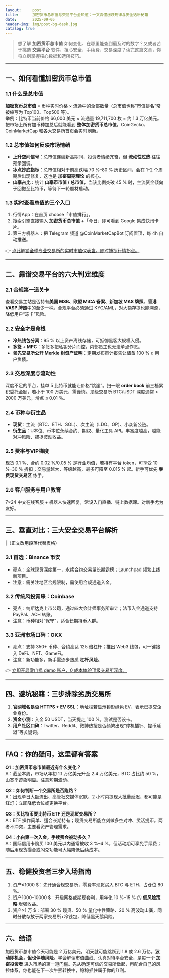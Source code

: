 ```yaml
---
layout:     post
title:      加密货币总市值与交易平台全知道：一文弄懂涨跌规律与安全选所秘籍
date:       2025-09-05
header-img: img/post-bg-desk.jpg
catalog: true
---
```


> 想了解 **加密货币总市值** 如何变化、在哪里能查到最及时的数字？又或者苦于挑选 **交易平台** 软件，担心安全、手续费、交易深度？读完这篇文章，你将立刻掌握核心数据和选所技巧。

---

## 一、如何看懂加密货币总市值
### 1.1 什么是总市值
**加密货币总市值** = 币种实时价格 × 流通中的全部数量（总市值也称“市值排名”常被缩写为 Top100、Top500 等）。  
举例：比特币当前价格 66,000 美元 × 流通量 19,711,700 枚 = 约 1.3 万亿美元。  
把市场上所有加币种加总后就能看到 **整体加密货币总市值**，CoinGecko、CoinMarketCap 和各大交易所首页会实时刷新。

### 1.2 总市值如何反映市场情绪
- **上升空间信号**：总市值连破新高期间，投资者情绪亢奋，但 **流动性过热** 往往预示回调。
- **冰点抄底指标**：总市值相对于前高跌幅 70 %–80 % 历史区间，会在 1–2 个周期后出现修复，这也是 **加密周期理论** 的核心。
- **山寨占比**：统计 **山寨币市值 / 总市值**，当该比例突破 45 % 时，主流资金倾向于回撤至比特币，等待下一轮题材启动。

### 1.3 实时查看总值的三个入口
1. 行情App：在首页 choose「市值排行」。  
2. 搜索引擎直接输入 **加密货币总市值** +「今日」即可看到 Google 集成快讯卡片。  
3. 第三方机器人：把 Telegram 频道 @CoinMarketCapBot 订阅置顶，每 4h 自动推送。  

👉 [点此解锁全球专业交易所的实时市值仪表盘，随时捕捉行情拐点。](https://okxdog.com/)

---

## 二、靠谱交易平台的六大判定维度
### 2.1 合规第一道关卡
查看交易主站是否持有**美国 MSB、欧盟 MiCA 备案、新加坡 MAS 牌照、香港 VASP 牌照**中的至少一种。合规平台必须通过 KYC/AML，对大额存提也能溯源，降低用户“冻卡”风险。

### 2.2 安全才是命根
- **冷热钱包分离**：95 % 以上资产离线存储，可抵御黑客大规模入侵。  
- **多签 + MPC**：多签多把私钥分片而控，内部员工也无法单点作恶。  
- **领先交易所公开 Merkle 树资产证明**：定期发布审计报告让储备 100 % ≥ 用户负债。

### 2.3 交易深度与流动性
深度不足的平台，挂单 5 比特币就能让价格“跳崖”。扫一眼 **order book** 前三档累积委托金额，若小于 100 万美元，需谨慎。顶级交易所 BTC/USDT 深度通常 > 2000 万美元，滑点 ≤ 0.01 %。

### 2.4 币种与衍生品
- **现货**：主流（BTC、ETH、SOL）、次主流（LDO、OP）、小众新公链。  
- **衍生品**：U本位、币本位永续合约、期权、量化工具 API。丰富度越高，越能对冲风险、捕捉波动收益。

### 2.5 费率与VIP梯度
现货 0.1 %、合约 0.02 %/0.05 % 是行业均值，若持有平台 token，可享受 10 %–30 % 折扣；交易量越大，等级越高，最多可降至 0.015 % 起。新手可优先 **零费现货交易区** 练手。

### 2.6 客户服务与用户教育
7×24 中文在线客服 + 机器人快速回复，常设入门直播、链上数据课。对新手尤为友好。

---

## 三、垂直对比：三大安全交易平台解析
|（正文改用段落代替表格）
### 3.1 首选：Binance 币安
- 亮点：全球现货深度第一，永续合约交易量长期霸榜；Launchpad 频繁上线新项目。  
- 注意：需关注地区合规限制，需使用合规通道入金。

### 3.2 传统风投青睐：Coinbase  
- 亮点：纳斯达克上市公司，通过四大会计师事务所审计；法币入金通道支持 PayPal、ACH 转账。  
- 注意：币种相对“保守”，适合长期持币人群。

### 3.3 亚洲市场口碑：OKX
- 亮点：支持 350+ 币种、合约高达 125 倍杠杆；推出 Web3 钱包，可一键接入 DeFi、NFT、GameFi。  
- 注意：新功能多，新手需逐步熟悉 **杠杆风险**。

👉 [立即开启零门槛 demo 账户，0 成本体验顶级交易所深度。](https://okxdog.com/)

---

## 四、避坑秘籍：三步排除劣质交易所
1. **官网域名是否 HTTPS + EV SSL**：地址栏若显示锁形绿色 EV，表示已提交企业身份。  
2. **资金小测**：入金 50 USDT，当天提走 100 %，测试是否设卡。  
3. **用户社区口碑**：Twitter、Reddit、微博热搜是否频繁出现“停机插针、提币延迟”等关键词。

---

## FAQ：你的疑问，这里都有答案
**Q1：加密货币总市值最近有什么变化？**  
A：截至本周，市场从年初 1.1 万亿美元升至 2.4 万亿美元，BTC 占比约 50 %，山寨季迹象明显。注意短期波动。

**Q2：如何判断一个交易所是否跑路？**  
A：出现单日大额流出、高管社交媒体沉默、2 小时内提现大批量延迟，都可能是红灯；立即降低仓位或更换平台。

**Q3：买比特币要比特币 ETF 还是现货交易所？**  
A：ETF 操作简单、适合长期持有；现货交易所能立刻做多空对冲、灵活提币。两者不冲突，主要看资产管理需求。

**Q4：小白第一次入金，手续费会被动多久？**  
A：国际信用卡购买 100 美元以内通常被收 3 %–4 %，但活动期可享免手续费；随后用现货撮合或闪兑功能可大幅降低后续成本。

---

## 五、稳健投资者三步入场指南
1. 资产≤1000 $：先开通合规交易所，零费率现货买入 BTC 与 ETH，占仓位 80 %。  
2. 资产1000–10000 $：开启网格或期现套利，用年化 10 %–15 % 的 **低风险策略** 增强收益。  
3. 资产>1 万 $：部署 30 % 现货、50 % 量化中性策略、20 % 高波动山寨，同时分散存放于两家交易所+冷钱包，降低黑天鹅风险。

---

## 六、结语
加密货币总市值今天可能是 2 万亿美元，明天就可能跳跃到 1.8 或 2.6 万亿。**波动即机会，但也伴随风险**。学会解读市值曲线、认真对待平台安全，是每一个 **加密投资者** 进入市场的第一道门槛。先从确定可信的交易所做起，再配合自己的风控体系，你也能在下一次牛熊转换中，稳稳抓住属于你的红利。